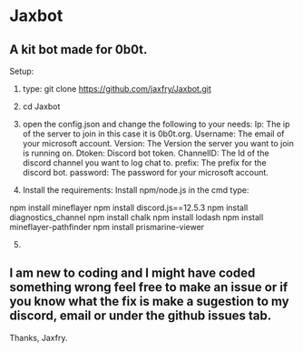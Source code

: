 # Jaxbot
A kit bot made for 0b0t.
--------------------------
Setup:
1. type: git clone https://github.com/jaxfry/Jaxbot.git

2. cd Jaxbot

3. open the config.json and change the following to your needs:
Ip: The ip of the server to join in this case it is 0b0t.org.
Username: The email of your microsoft account.
Version: The Version the server you want to join is running on.
Dtoken: Discord bot token.
ChannelID: The Id of the discord channel you want to log chat to.
prefix: The prefix for the discord bot.
password: The password for your microsoft account.

4. Install the requirements:
Install npm/node.js
in the cmd type:

npm install mineflayer
npm install discord.js==12.5.3
npm install diagnostics_channel
npm install chalk
npm install lodash
npm install mineflayer-pathfinder
npm install prismarine-viewer

5.
I am new to coding and I might have coded something wrong feel free to make an issue or if you know what the fix is make a sugestion to my discord, email or under the github issues tab.
-----------------------------------------------------------
Thanks, Jaxfry.
